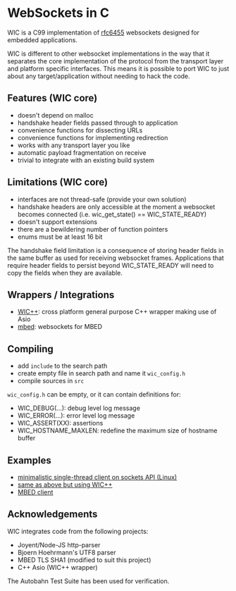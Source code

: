 WebSockets in C
===============

WIC is a C99 implementation of [rfc6455](https://tools.ietf.org/html/rfc6455)
websockets designed for embedded applications.

WIC is different to other websocket implementations in the way that it separates
the core implementation of the protocol from the transport layer and platform specific interfaces.
This means it is possible to port WIC to just about any target/application without needing to hack
the code.

## Features (WIC core)

- doesn't depend on malloc
- handshake header fields passed through to application
- convenience functions for dissecting URLs
- convenience functions for implementing redirection
- works with any transport layer you like
- automatic payload fragmentation on receive
- trivial to integrate with an existing build system

## Limitations (WIC core)

- interfaces are not thread-safe (provide your own solution)
- handshake headers are only accessible at the moment a websocket
  becomes connected (i.e. wic_get_state() == WIC_STATE_READY)
- doesn't support extensions
- there are a bewildering number of function pointers
- enums must be at least 16 bit

The handshake field limitation is a consequence of storing header
fields in the same buffer as used for receiving websocket frames. Applications
that require header fields to persist beyond WIC_STATE_READY will need
to copy the fields when they are available.

## Wrappers / Integrations

- [WIC++](wrapper/wic_plus): cross platform general purpose C++ wrapper making use of Asio
- [mbed](wrapper/mbed): websockets for MBED

## Compiling

- add `include` to the search path
- create empty file in search path and name it `wic_config.h`
- compile sources in `src`

`wic_config.h` can be empty, or it can contain definitions for:

- WIC_DEBUG(...): debug level log message
- WIC_ERROR(...): error level log message
- WIC_ASSERT(XX): assertions
- WIC_HOSTNAME_MAXLEN: redefine the maximum size of hostname buffer

## Examples

- [minimalistic single-thread client on sockets API (Linux)](examples/demo_client/main.c)
- [same as above but using WIC++](examples/wic_plus/main.cpp)
- [MBED client](examples/mbed/tcp_client)

## Acknowledgements

WIC integrates code from the following projects:

- Joyent/Node-JS http-parser
- Bjoern Hoehrmann's UTF8 parser
- MBED TLS SHA1 (modified to suit this project)
- C++ Asio (WIC++ wrapper)

The Autobahn Test Suite has been used for verification.





